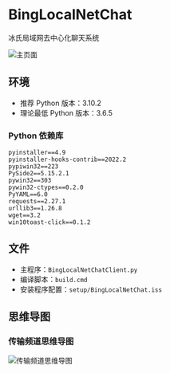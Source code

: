 # BingLocalNetChat
冰氏局域网去中心化聊天系统

![主页面](https://s2.loli.net/2022/02/23/Jxsfl3DjQY4ITLn.png)

## 环境

- 推荐 Python 版本：3.10.2
- 理论最低 Python 版本：3.6.5

### Python 依赖库
```
pyinstaller==4.9
pyinstaller-hooks-contrib==2022.2
pypiwin32==223
PySide2==5.15.2.1
pywin32==303
pywin32-ctypes==0.2.0
PyYAML==6.0
requests==2.27.1
urllib3==1.26.8
wget==3.2
win10toast-click==0.1.2
```

## 文件

- 主程序：`BingLocalNetChatClient.py`
- 编译脚本：`build.cmd`
- 安装程序配置：`setup/BingLocalNetChat.iss`

## 思维导图

### 传输频道思维导图

![传输频道思维导图](https://www.yistars.cn/Bing/special/BingLocalChat/Img/InfoChannel.svg)
